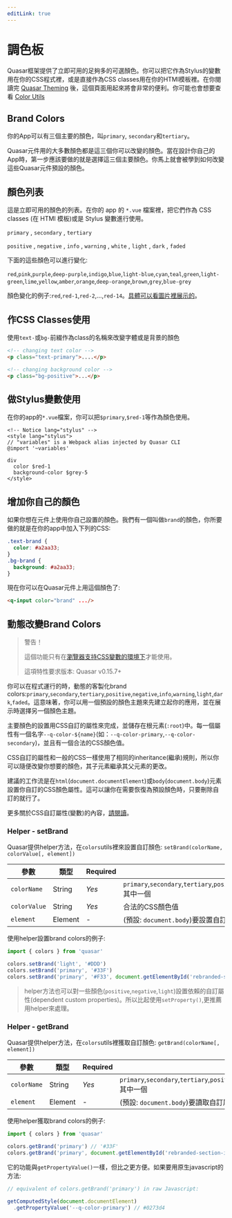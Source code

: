 ```yaml
---
editLink: true
---
```

# 調色板
Quasar框架提供了立即可用的足夠多的可選顏色。你可以把它作為Stylus的變數用在你的CSS程式裡，或是直接作為CSS classes用在你的HTMl模板裡。在你閱讀完 [Quasar Theming](https://v0-17.quasar-framework.org/guide/quasar-theming.html) 後，這個頁面用起來將會非常的便利。你可能也會想要查看 [Color Utils](https://v0-17.quasar-framework.org/components/color-utils.html)

## Brand Colors
你的App可以有三個主要的顏色，叫`primary`, `secondary`和`tertiary`。

Quasar元件用的大多數顏色都是這三個你可以改變的顏色。當在設計你自己的App時，第一步應該要做的就是選擇這三個主要顏色。你馬上就會被學到如何改變這些Quasar元件預設的顏色。

## 顏色列表
這是立即可用的顏色的列表。在你的 app 的 `*.vue` 檔案裡，把它們作為 CSS classes (在 HTMl 模板)或是 Stylus 變數進行使用。

`primary` , `secondary` , `tertiary`

`positive` , `negative` , `info` , `warning` , `white` , `light` , `dark` , `faded`

下面的這些顏色可以進行變化:

`red`,`pink`,`purple`,`deep-purple`,`indigo`,`blue`,`light-blue`,`cyan`,`teal`,`green`,`light-green`,`lime`,`yellow`,`amber`,`orange`,`deep-orange`,`brown`,`grey`,`blue-grey`

顏色變化的例子:`red`,`red-1`,`red-2`,...,`red-14`。[具體可以看圖片裡展示的](http://v0-17.quasar-framework.org/quasar-play/android/index.html#/showcase/style-and-identity/color-palette)。

## 作CSS Classes使用
使用`text-`或`bg-`前綴作為class的名稱來改變字體或是背景的顏色

```HTML
<!-- changing text color -->
<p class="text-primary">....</p>

<!-- changing background color -->
<p class="bg-positive">...</p>
```

## 做Stylus變數使用
在你的app的`*.vue`檔案，你可以把`$primary`,`$red-1`等作為顏色使用。

```stylus
<!-- Notice lang="stylus" -->
<style lang="stylus">
// "variables" is a Webpack alias injected by Quasar CLI
@import '~variables'

div
  color $red-1
  background-color $grey-5
</style>
```

## 增加你自己的顏色
如果你想在元件上使用你自己設置的顏色。我們有一個叫做`brand`的顏色，你所要做的就是在你的app中加入下列的CSS:

```css
.text-brand {
  color: #a2aa33;
}
.bg-brand {
  background: #a2aa33;
}
```

現在你可以在Quasar元件上用這個顏色了:

```HTML
<q-input color="brand" .../>
```

## 動態改變Brand Colors
> 警告！
> 
> 這個功能只有在[瀏覽器支持CSS變數的環境下](https://caniuse.com/#feat=css-variables)才能使用。
> 
> 這項特性要求版本: Quasar v0.15.7+

你可以在程式運行的時，動態的客製化brand colors:`primary`,`secondary`,`tertiary`,`positive`,`negative`,`info`,`warning`,`light`,`dark`,`faded`。這意味著，你可以用一個預設的顏色主題來先建立起你的應用，並在展示時選擇另一個顏色主題。

主要顏色的設置用CSS自訂的屬性來完成，並儲存在根元素(`:root`)中。每一個屬性有一個名字`--q-color-${name}`(如：`--q-color-primary`,`--q-color-secondary`)，並且有一個合法的CSS顏色值。

CSS自訂的屬性和一般的CSS一樣使用了相同的inheritance(繼承)規則，所以你可以隨便改變你想要的顏色，其子元素繼承其父元素的更改。

建議的工作流是在`html`(`document.documentElement`)或`body`(`document.body`)元素設置你自訂的CSS顏色屬性。這可以讓你在需要恢復為預設顏色時，只要刪除自訂的就行了。

更多關於CSS自訂屬性(變數)的內容，[請閱讀](https://developer.mozilla.org/en-US/docs/Web/CSS/Using_CSS_variables)。

### Helper - setBrand
Quasar提供helper方法，在`colors`utils裡來設置自訂顏色: `setBrand(colorName, colorValue[, element])`
 
參數 | 類型 | Required | 描述
---|---|---|---
`colorName` | String | *Yes* | `primary`,`secondary`,`tertiary`,`positive`,`negative`,`info`,`warning`,`light`,`dark`,`faded`其中一個
`colorValue` | String | *Yes* | 合法的CSS顏色值
`element` | Element | - | (預設: `document.body`)要設置自訂屬性的元素
 
使用helper設置brand colors的例子:

```js
import { colors } from 'quasar'

colors.setBrand('light', '#DDD')
colors.setBrand('primary', '#33F')
colors.setBrand('primary', '#F33', document.getElementById('rebranded-section-id'))
``` 

> helper方法也可以對一些顏色(`positive`,`negative`,`light`)設置依賴的自訂屬性(dependent custom properties)。所以比起使用`setProperty()`,更推薦用helper來處理。

### Helper - getBrand
Quasar提供helper方法，在`colors`utils裡獲取自訂顏色: `getBrand(colorName[, element])`

參數 | 類型 | Required | 描述
---|---|---|---
`colorName` | String | *Yes* |  `primary`,`secondary`,`tertiary`,`positive`,`negative`,`info`,`warning`,`light`,`dark`,`faded`其中一個
`element` | Element | - | (預設: `document.body`)要讀取自訂屬性的元素

使用helper獲取brand colors的例子:

```js
import { colors } from 'quasar'

colors.getBrand('primary') // '#33F'
colors.getBrand('primary', document.getElementById('rebranded-section-id'))
```

它的功能與`getPropertyValue()`一樣，但比之更方便。如果要用原生javascript的方法:

```js
// equivalent of colors.getBrand('primary') in raw Javascript:

getComputedStyle(document.documentElement)
  .getPropertyValue('--q-color-primary') // #0273d4
```

